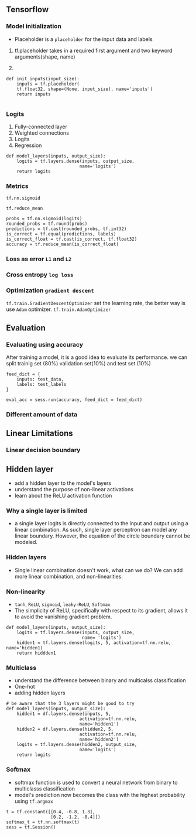 ## Tensorflow

### Model initialization

* Placeholder is a `placeholder` for the input data and labels

1. tf.placeholder takes in a required first argument and two keyword arguments(shape, name)

2. 

```
def init_inputs(input_size):
    inputs = tf.placeholder(
    tf.float32, shape=(None, input_size), name='inputs')
    return inputs
    

```


### Logits

1. Fully-connected layer
2. Weighted connections
3. Logits
4. Regression

```
def model_layers(inputs, output_size):
    logits = tf.layers.dense(inputs, output_size,
                            name='logits')
    return logits
```

### Metrics
`tf.nn.sigmoid`

`tf.reduce_mean`

```
probs = tf.nn.sigmoid(logits)
rounded_probs = tf.round(probs)
predictions = tf.cast(rounded_probs, tf.int32)
is_correct = tf.equal(predictions, labels)
is_correct_float = tf.cast(is_correct, tf.float32)
accuracy = tf.reduce_mean(is_correct_float)

```

### Loss as error `L1` and `L2`
### Cross entropy `log loss`

### Optimization `gradient descent`
`tf.train.GradientDescentOptimizer`
set the learning rate, the better way is use `Adam` optimizer.  `tf.train.AdamOptimizer`


## Evaluation

### Evaluating using accuracy
After training a model, it is a good idea to evaluate its performance. we can split trainig set (80%) validation set(10%) and test set (10%)

```
feed_dict = {
    inputs: test_data,
    labels: test_labels
}

eval_acc = sess.run(accuracy, feed_dict = feed_dict)

```

### Different amount of data


## Linear Limitations

### Linear decision boundary


## Hidden layer

* add a hidden layer to the model's layers
* understand the purpose of non-linear activations
* learn about the ReLU activation function

### Why a single layer is limited
* a single layer logits is directly connected to the input and output using a linear combination. As such, single layer perceptron can model any linear boundary. However, the equation of the circle boundary cannot be modeled.

### Hidden layers
* Single linear combination doesn't work, what can we do? We can add more linear combination, and non-linearities. 

### Non-linearity
* `tanh`,  `ReLU`, `sigmoid`, `leaky-ReLU`, `Softmax`
* The simplicity of ReLU, specifically with respect to its gradient, allows it to avoid the vanishing gradient problem.

```
def model_layers(inputs, output_size):
    logits = tf.layers.dense(inputs, output_size,
                             name= 'logits')
    hidden1 = tf.layers.dense(logits, 5, activation=tf.nn.relu, name='hidden1)
    return hiddden1
```

### Multiclass

* understand the difference between binary and multicalss classification
* One-hot
* adding hidden layers

```
# be aware that the 3 layers might be good to try
def model_layers(inputs, output_size):
    hidden1 = df.layers.dense(inputs, 5,
                            activation=tf.nn.relu,
                            name='hidden1')
    hidden2 = df.layers.dense(hidden2, 5,
                            activation=tf.nn.relu,
                            name='hidden2')
    logits = tf.layers.dense(hidden2, output_size,
                            name='logits')
    return logits
```

### Softmax
* softmax function is used to convert a neural network from binary to multiclasss classification
* model's prediction now becomes the class with the highest probability using `tf.argmax`

```
t = tf.constant([[0.4, -0.8, 1.3],
                 [0.2, -1.2, -0.4]])
softmax_t = tf.nn.softmax(t)
sess = tf.Session()
```

